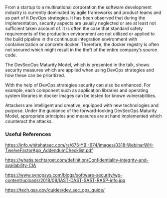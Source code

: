 From a startup to a multinational corporation the software development industry is currently dominated by agile frameworks and product teams and as part of it DevOps strategies. It has been observed that during the implementation, security aspects are usually neglected or are at least not sufficient taken account of. It is often the case that standard safety requirements of the production environment are not utilized or applied to the build pipeline in the continuous integration environment with containerization or concrete docker. Therefore, the docker registry is often not secured which might result in the theft of the entire company’s source code.

The DevSecOps Maturity Model, which is presented in the talk, shows security measures which are applied when using DevOps strategies and how these can be prioritized. 

With the help of DevOps strategies security can also be enhanced. For example, each component such as application libraries and operating system libraries in docker images can be tested for known vulnerabilities. 

Attackers are intelligent and creative, equipped with new technologies and purpose. Under the guidance of the forward-looking DevSecOps Maturity Model, appropriate principles and measures are at hand implemented which counteract the attacks.

### Useful References

https://info.whitehatsec.com/rs/675-YBI-674/images/0318-WebinarWH-TwelveFactorApp_AddendumChecklist.pdf

https://whatis.techtarget.com/definition/Confidentiality-integrity-and-availability-CIA

https://www.synopsys.com/blogs/software-security/wp-content/uploads/2018/08/IAST-DAST-SAST-RASP-info.jpg

https://tech.gsa.gov/guides/dev_sec_ops_guide/
